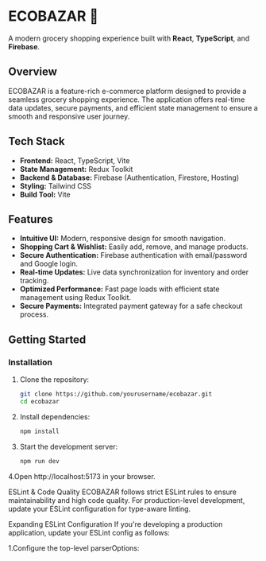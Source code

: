 # ECOBAZAR 🌿
A modern grocery shopping experience built with **React**, **TypeScript**, and **Firebase**.

## Overview
ECOBAZAR is a feature-rich e-commerce platform designed to provide a seamless grocery shopping experience. The application offers real-time data updates, secure payments, and efficient state management to ensure a smooth and responsive user journey.

## Tech Stack
- **Frontend:** React, TypeScript, Vite
- **State Management:** Redux Toolkit
- **Backend & Database:** Firebase (Authentication, Firestore, Hosting)
- **Styling:** Tailwind CSS
- **Build Tool:** Vite

## Features
- **Intuitive UI:** Modern, responsive design for smooth navigation.
- **Shopping Cart & Wishlist:** Easily add, remove, and manage products.
- **Secure Authentication:** Firebase authentication with email/password and Google login.
- **Real-time Updates:** Live data synchronization for inventory and order tracking.
- **Optimized Performance:** Fast page loads with efficient state management using Redux Toolkit.
- **Secure Payments:** Integrated payment gateway for a safe checkout process.

## Getting Started
### Installation
1. Clone the repository:
   ```sh
   git clone https://github.com/yourusername/ecobazar.git
   cd ecobazar
2. Install dependencies:
   ```sh
   npm install
3. Start the development server:
   ```sh
   npm run dev
4.Open http://localhost:5173 in your browser.

ESLint & Code Quality
ECOBAZAR follows strict ESLint rules to ensure maintainability and high code quality. For production-level development, update your ESLint configuration for type-aware linting.

Expanding ESLint Configuration
If you're developing a production application, update your ESLint config as follows:

1.Configure the top-level parserOptions:

